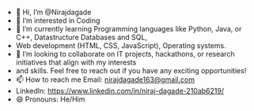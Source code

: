 - 👋 Hi, I’m @Nirajdagade
- 👀 I’m interested in Coding
- 🌱 I’m currently learning Programming languages like Python, Java, or C++, Datastructure Databases and SQL,
-  Web development (HTML, CSS, JavaScript), Operating systems.
- 💞️ I’m looking to collaborate on IT projects, hackathons, or research initiatives that align with my interests
- and skills. Feel free to reach out if you have any exciting opportunities!
- 📫 How to reach me  Email: nirajdagade163@gmail.com
- LinkedIn: https://www.linkedin.com/in/niraj-dagade-210ab6219/
- 😄 Pronouns: He/Him

<!---
Nirajdagade/Nirajdagade is a ✨ special ✨ repository because its `README.md` (this file) appears on your GitHub profile.
You can click the Preview link to take a look at your changes.
--->
